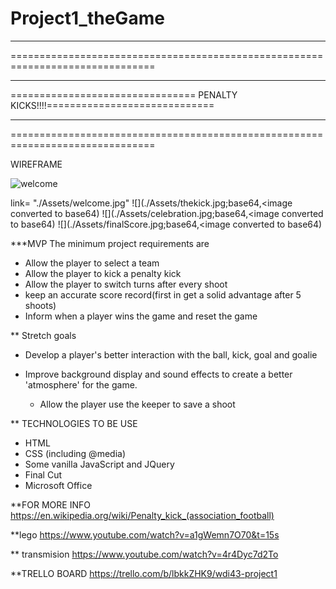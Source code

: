 # Project1_theGame


*******************************************************************************
===============================================================================
*******************************************************************************
================================ PENALTY KICKS!!!!=============================
*******************************************************************************
===============================================================================

WIREFRAME

![welcome](welcome.jpg)

link= "./Assets/welcome.jpg"
![](./Assets/thekick.jpg;base64,<image converted to base64)
![](./Assets/celebration.jpg;base64,<image converted to base64)
![](./Assets/finalScore.jpg;base64,<image converted to base64)


***MVP
The minimum project requirements are
  - Allow the player to select a team
  - Allow the player to kick a penalty kick
  - Allow the player to switch turns after every shoot
  - keep an accurate score record(first in get a solid advantage after 5 shoots)
  - Inform when a player wins the game and reset the game


** Stretch goals

- Develop a player's better interaction with the ball, kick, goal and goalie

- Improve background display and sound effects to create a better 'atmosphere' for
  the game.

  - Allow the player use the keeper to save a shoot


** TECHNOLOGIES TO BE USE

- HTML
- CSS (including @media)
- Some vanilla JavaScript and JQuery
- Final Cut
- Microsoft Office



 **FOR MORE INFO https://en.wikipedia.org/wiki/Penalty_kick_(association_football)

 **lego https://www.youtube.com/watch?v=a1gWemn7O70&t=15s

 ** transmision https://www.youtube.com/watch?v=4r4Dyc7d2To

 **TRELLO BOARD
 https://trello.com/b/lbkkZHK9/wdi43-project1
